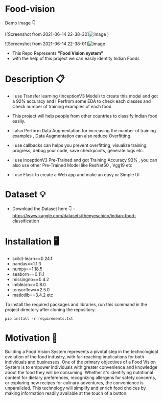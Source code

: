 # Food-vision

Demo Image :point_down:

![Screenshot from 2021-06-14 22-38-30]![image](https://github.com/aloksahuu/Food-vision/assets/114845838/0982671e-bbc7-452e-aa66-46ac4f813564)
)

![Screenshot from 2021-06-14 22-38-01]![image](https://github.com/aloksahuu/Food-vision/assets/114845838/5f837a94-4837-4f7b-a500-5ba36a32f1ff)


 - This Repo Represents **"Food Vision system"**
 - with the help of this project we can easily identity Indian Foods
 
# Description :clipboard:

 - I use Transfer learning (InceptionV3 Model) to create this model and got a 92% accuracy and I Perfrom some EDA 
   to check each classes and Check number of training examples of each food.

 - This project will help people from other countries to classify Indian food easily.
 - I also Perform Data Augmentation for increasing the number of training examples , Data Augmentation can also reduce Overfitting.
 - I use callbacks can helps you prevent overfitting, visualize training progress, debug your code, save checkpoints, generate logs etc.
 - I use InceptionV3 Pre-Trained and got Training Accuracy 93% , you can also use other Pre-Trained Model like ResNet50 , Vgg19 etc
 - I use Flask to create a Web app and make an easy or Simple UI
 
# Dataset :bulb:
 - Download the Dataset here :point_down:
 -https://www.kaggle.com/datasets/theeyeschico/indian-food-classification
 
# Installation :desktop_computer:
  - scikit-learn==0.24.1
  - pandas==1.1.3
  - numpy==1.18.5
  - seaborn==0.11.1
  - missingno==0.4.2
  - imblearn==0.8.0
  - tensorflow==2.5.0
  - matlotlib==3.4.2
   etc
  
 To install the required packages and libraries, run this command in the project directory after cloning the repository:
 
 ```
 pip install -r requirements.txt
```
# Motivation 💪 
 Building a Food Vision System represents a pivotal step in the technological evolution of the food industry, with far-reaching implications for both individuals and businesses. One of the primary objectives of a Food Vision System is to empower individuals with greater convenience and knowledge about the food they will be consuming. Whether it's identifying nutritional content for dietary preferences, recognizing allergens for safety concerns, or exploring new recipes for culinary adventures, the convenience is unparalleled. This technology will simplify and enrich food choices by making information readily available at the touch of a button.

